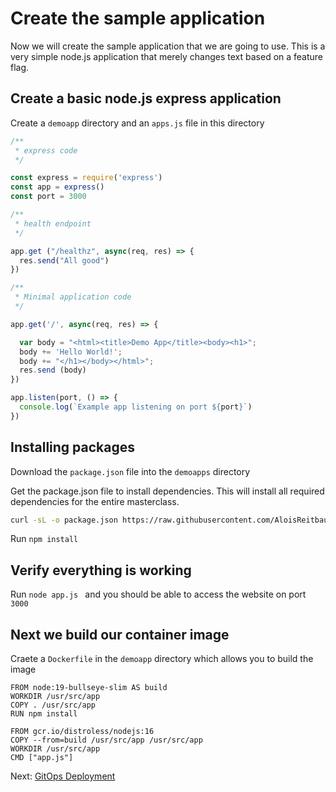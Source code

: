 # Create the sample application

Now we will create the sample application
that we are going to use.
This is a very simple node.js application
that merely changes text based on a feature flag.

## Create a basic node.js express application

Create a ``demoapp``  directory and an ```apps.js``` file in this directory

``` JavaScript
/**
 * express code
 */

const express = require('express')
const app = express()
const port = 3000

/**
 * health endpoint
 */

app.get ("/healthz", async(req, res) => {
  res.send("All good")
})

/**
 * Minimal application code
 */

app.get('/', async(req, res) => {

  var body = "<html><title>Demo App</title><body><h1>";
  body += 'Hello World!';
  body += "</h1></body></html>";
  res.send (body)
})

app.listen(port, () => {
  console.log(`Example app listening on port ${port}`)
})
```

## Installing packages

Download the ``package.json`` file into the ``demoapps`` directory

Get the package.json file to install dependencies. This will install all required dependencies for the entire masterclass. 

``` bash
curl -sL -o package.json https://raw.githubusercontent.com/AloisReitbauer/progressiveDelivery-masterclass/main/demoapp/package.json
```


Run ``npm install``


## Verify everything is working

Run ``node app.js `` and you should be able to access the website on port ``3000``


## Next we build our container image

Craete a ``Dockerfile`` in the ``demoapp`` directory which allows you to build the image

``` Docker 
FROM node:19-bullseye-slim AS build
WORKDIR /usr/src/app
COPY . /usr/src/app
RUN npm install

FROM gcr.io/distroless/nodejs:16
COPY --from=build /usr/src/app /usr/src/app
WORKDIR /usr/src/app
CMD ["app.js"]
```

Next: [GitOps Deployment](gitops_deployment.md)

